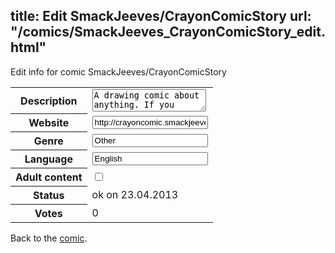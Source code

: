 title: Edit SmackJeeves/CrayonComicStory
url: "/comics/SmackJeeves_CrayonComicStory_edit.html"
---
Edit info for comic SmackJeeves/CrayonComicStory

<form name="comic" action="http://gaepostmail.appengine.com/comic" name="post">
<table class="comicinfo">
<tr>
<th>Description</th><td><textarea name="description">A drawing comic about anything. If you REALLY must swear, censor it please. Violence is allowed, but not nudity or swearing.</textarea></td>
</tr>
<tr>
<th>Website</th><td><input type="text" name="url" value="http://crayoncomic.smackjeeves.com/comics/"/></td>
</tr>
<tr>
<th>Genre</th><td><input type="text" name="genre" value="Other"/></td>
</tr>
<tr>
<th>Language</th><td><input type="text" name="language" value="English"/></td>
</tr>
<tr>
<th>Adult content</th><td><input type="checkbox" name="adult" value="adult" /></td>
</tr>
<tr>
<th>Status</th><td>ok on 23.04.2013</td>
</tr>
<tr>
<th>Votes</th><td>0</div></td>
</tr>
</table>
</form>

Back to the [comic](/comics/SmackJeeves_CrayonComicStory.html).
